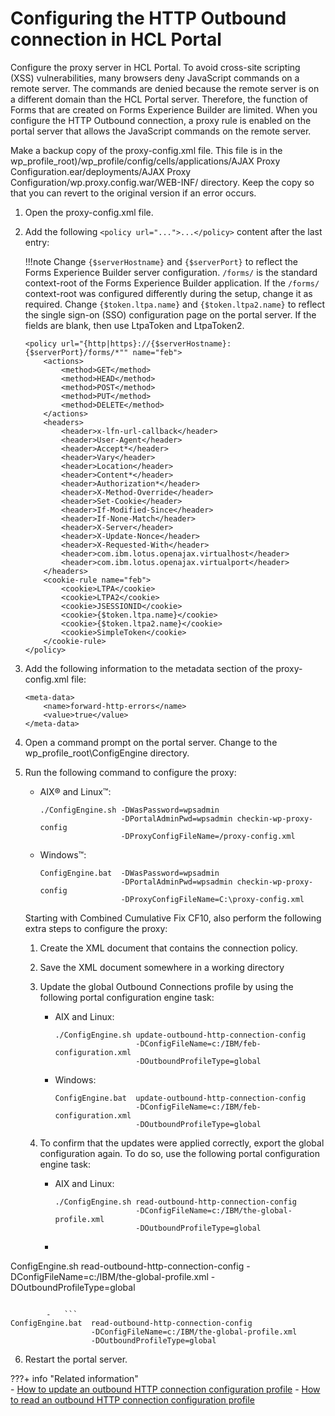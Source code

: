 # Configuring the HTTP Outbound connection in HCL Portal

Configure the proxy server in HCL Portal. To avoid cross-site scripting (XSS) vulnerabilities, many browsers deny JavaScript commands on a remote server. The commands are denied because the remote server is on a different domain than the HCL Portal server. Therefore, the function of Forms that are created on Forms Experience Builder are limited. When you configure the HTTP Outbound connection, a proxy rule is enabled on the portal server that allows the JavaScript commands on the remote server.

Make a backup copy of the proxy-config.xml file. This file is in the wp_profile_root)/wp_profile/config/cells/applications/AJAX Proxy Configuration.ear/deployments/AJAX Proxy Configuration/wp.proxy.config.war/WEB-INF/ directory. Keep the copy so that you can revert to the original version if an error occurs.

1.  Open the proxy-config.xml file.

2.  Add the following `<policy url="...">...</policy>` content after the last entry:

    !!!note
        Change `{$serverHostname}` and `{$serverPort}` to reflect the Forms Experience Builder server configuration. `/forms/` is the standard context-root of the Forms Experience Builder application. If the `/forms/` context-root was configured differently during the setup, change it as required. Change `{$token.ltpa.name}` and `{$token.ltpa2.name}` to reflect the single sign-on (SSO) configuration page on the portal server. If the fields are blank, then use LtpaToken and LtpaToken2.

    ```
    <policy url="{http|https}://{$serverHostname}:{$serverPort}/forms/*"" name="feb">
        <actions>
            <method>GET</method>
            <method>HEAD</method>
            <method>POST</method>
            <method>PUT</method>
            <method>DELETE</method>
        </actions>
        <headers>
            <header>x-lfn-url-callback</header>
            <header>User-Agent</header>
            <header>Accept*</header>
            <header>Vary</header>
            <header>Location</header>
            <header>Content*</header>
            <header>Authorization*</header>
            <header>X-Method-Override</header>
            <header>Set-Cookie</header>
            <header>If-Modified-Since</header>
            <header>If-None-Match</header>
            <header>X-Server</header>
            <header>X-Update-Nonce</header>
            <header>X-Requested-With</header>
            <header>com.ibm.lotus.openajax.virtualhost</header>
            <header>com.ibm.lotus.openajax.virtualport</header>
        </headers>
        <cookie-rule name="feb">
            <cookie>LTPA</cookie>
            <cookie>LTPA2</cookie>
            <cookie>JSESSIONID</cookie>
            <cookie>{$token.ltpa.name}</cookie>
            <cookie>{$token.ltpa2.name}</cookie>
            <cookie>SimpleToken</cookie>
        </cookie-rule>
    </policy>
    ```

3.  Add the following information to the metadata section of the proxy-config.xml file:

    ```
    <meta-data>
    	<name>forward-http-errors</name>
    	<value>true</value>
    </meta-data>
    ```

4.  Open a command prompt on the portal server. Change to the wp_profile_root\ConfigEngine directory.

5.  Run the following command to configure the proxy:

    -   AIX® and Linux™:

        ```
        ./ConfigEngine.sh -DWasPassword=wpsadmin
                          -DPortalAdminPwd=wpsadmin checkin-wp-proxy-config
                          -DProxyConfigFileName=/proxy-config.xml
        ```

    -   Windows™:

        ```
        ConfigEngine.bat  -DWasPassword=wpsadmin
                          -DPortalAdminPwd=wpsadmin checkin-wp-proxy-config
                          -DProxyConfigFileName=C:\proxy-config.xml
        ```

    Starting with Combined Cumulative Fix CF10, also perform the following extra steps to configure the proxy:

    1.  Create the XML document that contains the connection policy.

    2.  Save the XML document somewhere in a working directory

    3.  Update the global Outbound Connections profile by using the following portal configuration engine task:

        -   AIX and Linux:

            ```
            ./ConfigEngine.sh update-outbound-http-connection-config   
                              -DConfigFileName=c:/IBM/feb-configuration.xml 
                              -DOutboundProfileType=global
            ```

        -   Windows:

            ```
            ConfigEngine.bat  update-outbound-http-connection-config   
                              -DConfigFileName=c:/IBM/feb-configuration.xml 
                              -DOutboundProfileType=global
            ```

    4.  To confirm that the updates were applied correctly, export the global configuration again. To do so, use the following portal configuration engine task:

        -   AIX and Linux:

            ```
            ./ConfigEngine.sh read-outbound-http-connection-config
                              -DConfigFileName=c:/IBM/the-global-profile.xml
                              -DOutboundProfileType=global
            ```

        -   ```
ConfigEngine.sh   read-outbound-http-connection-config 
                  -DConfigFileName=c:/IBM/the-global-profile.xml 
                  -DOutboundProfileType=global
```

        -   ```
ConfigEngine.bat  read-outbound-http-connection-config 
                  -DConfigFileName=c:/IBM/the-global-profile.xml 
                  -DOutboundProfileType=global
```

6.  Restart the portal server.


???+ info "Related information"  
    -   [How to update an outbound HTTP connection configuration profile](../../../../../../extend_dx/portlets_development/web2_ui/outbound_http_connection/cfg_outbound_http_connections/adm_tools_for_cfg_outbound_http_conn/cfg_outbound_http_using_cfgtsk/outbhttp_cfg_tsk_update.md)
    -   [How to read an outbound HTTP connection configuration profile](../../../../../../extend_dx/portlets_development/web2_ui/outbound_http_connection/cfg_outbound_http_connections/adm_tools_for_cfg_outbound_http_conn/cfg_outbound_http_using_cfgtsk/outbhttp_cfg_tsk_read.md)




